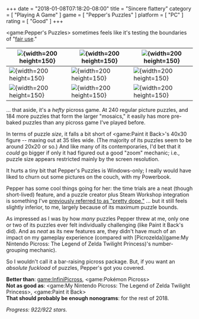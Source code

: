+++
date = "2018-01-08T07:18:20-08:00"
title = "Sincere flattery"
category = [ "Playing A Game" ]
game = [ "Pepper's Puzzles" ]
platform = [ "PC" ]
rating = [ "Good" ]
+++

<game:Pepper's Puzzles> sometimes feels like it's testing the boundaries of "<a href="https://www.copyright.gov/fair-use/">fair use</a>."

| ![]($SiteBaseURL$pepperspuzzles_pacman.jpg){width=200 height=150} | ![]($SiteBaseURL$pepperspuzzles_koopa.jpg){width=200 height=150} | ![]($SiteBaseURL$pepperspuzzles_masterchief.jpg){width=200 height=150} |
| - | - | - |
| ![]($SiteBaseURL$pepperspuzzles_phoenixwright.jpg){width=200 height=150} | ![]($SiteBaseURL$pepperspuzzles_sauron.jpg){width=200 height=150} | ![]($SiteBaseURL$pepperspuzzles_yoda.jpg){width=200 height=150} |
| ![]($SiteBaseURL$pepperspuzzles_doctorwho.jpg){width=200 height=150} | ![]($SiteBaseURL$pepperspuzzles_deadpool.jpg){width=200 height=150} | ![]($SiteBaseURL$pepperspuzzles_americanpsycho.jpg){width=200 height=150} |

... that aside, it's a <i>hefty</i> picross game.  At 240 regular picture puzzles, and 184 more puzzles that form the larger "mosaics," it easily has more pre-baked puzzles than any picross game I've played before.

In terms of puzzle <i>size</i>, it falls a bit short of <game:Paint it Back>'s 40x30 figure -- maxing out at 35 tiles wide.  (The majority of its puzzles seem to be around 20x20 or so.)  And like many of its contemporaries, I'd bet that it <i>could</i> go bigger if only it had figured out a good "zoom" mechanic; i.e., puzzle size appears restricted mainly by the screen resolution.

It hurts a tiny bit that Pepper's Puzzles is Windows-only; I really would have liked to churn out some pictures on the couch, with my Powerbook.

Pepper has some cool things going for her: the time trials are a neat (though short-lived) feature, and a puzzle creator plus Steam Workshop integration is something I've [previously referred to as "pretty dope."]($SiteBaseURL$2015/12/30/i-painted-it-all-back/)  ... but it still feels slightly inferior, to me, largely because of its maximum puzzle bounds.

As impressed as I was by how <i>many</i> puzzles Pepper threw at me, only one or two of its puzzles ever felt individually challenging (like Paint it Back's did).  And as <i>neat</i> as its new features are, they didn't have much of an impact on my gameplay experience (compared with [Picrozelda](game:My Nintendo Picross: The Legend of Zelda Twilight Princess)'s number-grouping mechanic).

So I wouldn't call it a bar-raising picross package.  But, if you want an <i>absolute fuckload</i> of puzzles, Pepper's got you covered.

<b>Better than</b>: <game:InfiniPicross>, <game:Pokémon Picross>  
<b>Not as good as</b>: <game:My Nintendo Picross: The Legend of Zelda Twilight Princess>, <game:Paint it Back>  
<b>That should probably be enough nonograms</b>: for the rest of 2018.

<i>Progress: 922/922 stars.</i>
